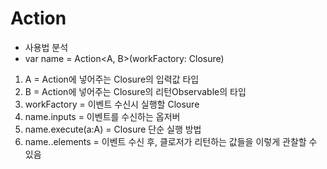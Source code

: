 # Action

 - 사용법 분석
 - var name = Action<A, B>(workFactory: Closure)
  1. A = Action에 넣어주는 Closure의 입력값 타입
  2. B = Action에 넣어주는 Closure의 리턴Observable의 타입
  3. workFactory = 이벤트 수신시 실행할 Closure
  4. name.inputs = 이벤트를 수신하는 옵저버
  5. name.execute(a:A) = Closure 단순 실행 방법
  6. name..elements = 이벤트 수신 후, 클로저가 리턴하는 값들을 이렇게 관찰할 수 있음
